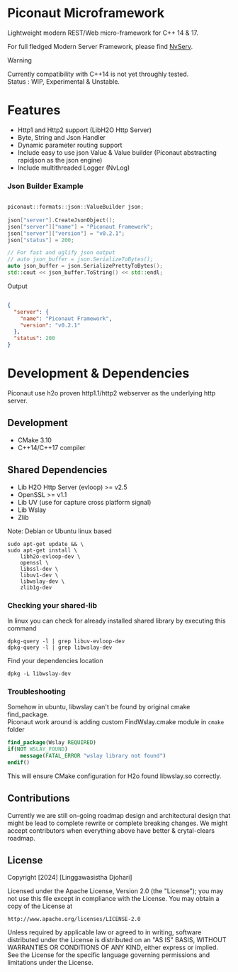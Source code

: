 # Piconaut Microframework
Lightweight modern REST/Web micro-framework for C++ 14 &amp; 17.

For full fledged Modern Server Framework, please find [NvServ](https://github.com/lwdjohari/nvserv).

> [!WARNING]
> Currently compatibility with C++14 is not yet throughly tested.<br/>
> Status : WIP, Experimental & Unstable.  

# Features
- Http1 and Http2 support (LibH2O Http Server)
- Byte, String and Json Handler 
- Dynamic parameter routing support
- Include easy to use json Value & Value builder (Piconaut abstracting rapidjson as the json engine)
- Include multithreaded Logger (NvLog)

### Json Builder Example

```cpp

piconaut::formats::json::ValueBuilder json;
    
json["server"].CreateJsonObject(); 
json["server"]["name"] = "Piconaut Framework";
json["server"]["version"] = "v0.2.1";
json["status"] = 200;

// For fast and uglify json output
// auto json_buffer = json.SerializeToBytes();
auto json_buffer = json.SerializePrettyToBytes();
std::cout << json_buffer.ToString() << std::endl;

```

Output

```json

{
  "server": {
    "name": "Piconaut Framework",
    "version": "v0.2.1"
  },
  "status": 200
}

```

# Development & Dependencies

Piconaut use h2o proven http1.1/http2 webserver as the underlying http server.

## Development
- CMake 3.10
- C++14/C++17 compiler

## Shared Dependencies
- Lib H2O Http Server (evloop) >= v2.5
- OpenSSL >= v1.1
- Lib UV (use for capture cross platform signal)
- Lib Wslay
- Zlib

Note: Debian or Ubuntu linux based
```shell
sudo apt-get update && \
sudo apt-get install \
    libh2o-evloop-dev \
    openssl \
    libssl-dev \
    libuv1-dev \
    libwslay-dev \
    zlib1g-dev
```

### Checking your shared-lib
In linux you can check for already installed shared library by executing this command
```shell
dpkg-query -l | grep libuv-evloop-dev
dpkg-query -l | grep libwslay-dev
```
Find your dependencies location
```shell
dpkg -L libwslay-dev
```

### Troubleshooting

Somehow in ubuntu, libwslay can't be found by original cmake find_package.<br/>
Piconaut work around is adding custom FindWslay.cmake module in ```cmake``` folder

```cmake
find_package(Wslay REQUIRED)
if(NOT WSLAY_FOUND)
    message(FATAL_ERROR "wslay library not found")
endif()
```

This will ensure CMake configuration for H2o found libwslay.so correctly.



## Contributions

Currently we are still on-going roadmap design and architectural design that might be lead to complete rewrite or complete breaking changes.
We might accept contributors when everything above have better & crytal-clears roadmap.

## License

Copyright [2024] [Linggawasistha Djohari]

Licensed under the Apache License, Version 2.0 (the "License");
you may not use this file except in compliance with the License.
You may obtain a copy of the License at

    http://www.apache.org/licenses/LICENSE-2.0

Unless required by applicable law or agreed to in writing, software
distributed under the License is distributed on an "AS IS" BASIS,
WITHOUT WARRANTIES OR CONDITIONS OF ANY KIND, either express or implied.
See the License for the specific language governing permissions and
limitations under the License.
